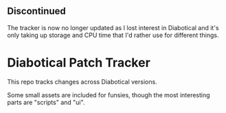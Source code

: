 ## Discontinued

The tracker is now no longer updated as I lost interest in Diabotical and it's only taking up storage and CPU time that I'd rather use for different things.

# Diabotical Patch Tracker

This repo tracks changes across Diabotical versions.

Some small assets are included for funsies, though the most interesting parts are "scripts" and "ui".
